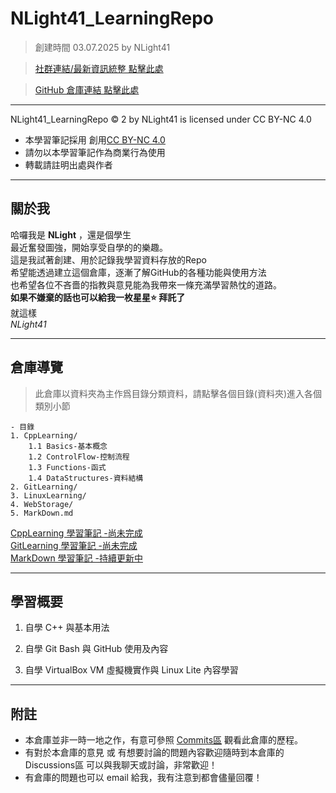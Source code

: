 # NLight41_LearningRepo  
> 創建時間 03.07.2025 by NLight41  
  
> [社群連結/最新資訊統整 點擊此處](https://nlight41.github.io/NLight41_LearningRepo/WebStorage/Update)  
  
> [GitHub 倉庫連結 點擊此處](https://github.com/NLight41/NLight41_LearningRepo)  
  
---  
  
NLight41_LearningRepo © 2 by NLight41 is licensed under CC BY-NC 4.0  
- 本學習筆記採用 創用[CC BY-NC 4.0](https://creativecommons.org/licenses/by-nc/4.0)  
- 請勿以本學習筆記作為商業行為使用  
- 轉載請註明出處與作者  
  
---
## 關於我
  
哈囉我是 **NLight** ，還是個學生  
最近奮發圖強，開始享受自學的的樂趣。  
這是我試著創建、用於記錄我學習資料存放的Repo  
希望能透過建立這個倉庫，逐漸了解GitHub的各種功能與使用方法  
也希望各位不吝嗇的指教與意見能為我帶來一條充滿學習熱忱的道路。  
**如果不嫌棄的話也可以給我一枚星星⭐️ 拜託了**  
就這樣  
*NLight41*  
  
---
## 倉庫導覽  
> 此倉庫以資料夾為主作爲目錄分類資料，請點擊各個目錄(資料夾)進入各個類別小節  
  
	- 目錄
	1. CppLearning/ 
		1.1 Basics-基本概念
		1.2 ControlFlow-控制流程
		1.3 Functions-函式
		1.4 DataStructures-資料結構
	2. GitLearning/  
	3. LinuxLearning/  
	4. WebStorage/  
	5. MarkDown.md  
	
[CppLearning 學習筆記 -尚未完成](https://nlight41.github.io/NLight41_LearningRepo/CppLearning/)  
[GitLearning 學習筆記 -尚未完成](https://nlight41.github.io/NLight41_LearningRepo/GitLearning/)  
[MarkDown 學習筆記 -持續更新中](https://nlight41.github.io/NLight41_LearningRepo/MarkDown)  

---
## 學習概要  
  
1. 自學 C++ 與基本用法  
  
2. 自學 Git Bash 與 GitHub 使用及內容  
  
3. 自學 VirtualBox VM 虛擬機實作與 Linux Lite 內容學習  
  
---
  
## 附註
- 本倉庫並非一時一地之作，有意可參照 [Commits區](https://github.com/NLight41/NLight41_LearningRepo/commits/main) 觀看此倉庫的歷程。  
- 有對於本倉庫的意見 或 有想要討論的問題內容歡迎隨時到本倉庫的 Discussions區 可以與我聊天或討論，非常歡迎！  
- 有倉庫的問題也可以 email 給我，我有注意到都會儘量回覆！


